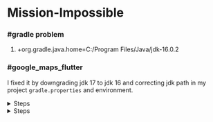 # Mission-Impossible

### #gradle problem
1. +org.gradle.java.home=C:/Program Files/Java/jdk-16.0.2

### #google_maps_flutter 
I fixed it by downgrading jdk 17 to jdk 16 and correcting jdk path in my project `gradle.properties` and environment.

<details>
<summary>Steps</summary>

```
  Web that i found to fixed it https://www.happycoders.eu/java/how-to-switch-multiple-java-versions-windows/
  
  1. The top list ("User variables") should not contain any Java-related entries.
  
  2. The lower list ("System variables") should contain an entry "JAVA_HOME = C:\Program Files\Java\jdk-17". If this entry does not exist, you can add it with "New…". If it 
  
  exists but points to another directory, you can change it with Edit….
  
  3. Delete the following entries under "Path":
  
    C:\ProgramData\Oracle\Java\javapath
  
    C:\Program Files (x86)\Common Files\Oracle\Java\javapath
  
  4. Insert the following entry instead:
  
     %JAVA_HOME%\bin
```

</details>

<details>
<summary>Steps</summary>

```
  FAILURE: Build failed with an exception.

* Where:
Build file 'C:\flutter\.pub-cache\hosted\pub.dartlang.org\google_maps_flutter-2.1.2\android\build.gradle'

* What went wrong:
Could not compile build file 'C:\flutter\.pub-cache\hosted\pub.dartlang.org\google_maps_flutter-2.1.2\android\build.gradle'.
> startup failed:
  General error during conversion: Unsupported class file major version 61

  java.lang.IllegalArgumentException: Unsupported class file major version 61
```

</details>
